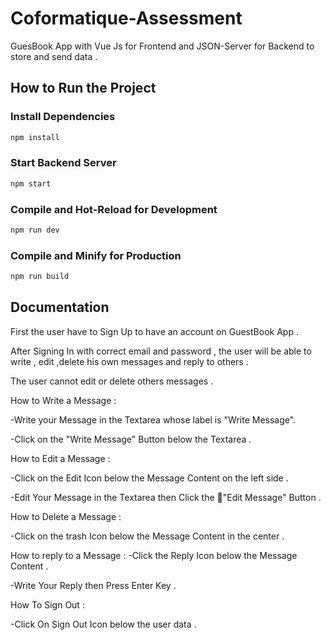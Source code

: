 # Coformatique-Assessment

GuesBook App with Vue Js for Frontend and JSON-Server for Backend to store and send data .

## How to Run the Project

### Install Dependencies

```sh
npm install
```
### Start Backend Server

```sh
npm start
```

### Compile and Hot-Reload for Development

```sh
npm run dev
```

### Compile and Minify for Production

```sh
npm run build
```
## Documentation

First the user have to Sign Up to have an account on GuestBook App .

After Signing In with correct email and password , the user will be able to write , edit ,delete his own messages and reply to others .

The user cannot edit or delete others messages .

How to Write a Message :

-Write your Message in the Textarea whose label is "Write Message".

-Click on the "Write Message" Button below the Textarea .

How to Edit a Message :

-Click on the Edit Icon below the Message Content on the left side .

-Edit Your Message in the Textarea then Click the "ُEdit Message" Button .

How to Delete a Message :

-Click on the trash Icon below the Message Content in the center .

How to reply to a Message :
-Click the Reply Icon below the Message Content .

-Write Your Reply then Press Enter Key .

How To Sign Out :

-Click On Sign Out Icon below the user data .